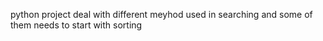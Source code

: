 python project deal with different meyhod used in searching and some of them needs to start with sorting
